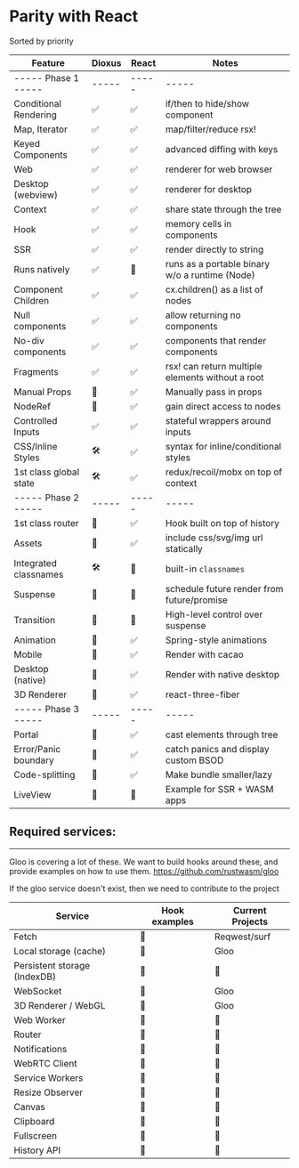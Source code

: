 # Parity with React

Sorted by priority

| Feature                | Dioxus | React | Notes                                            |
| ---------------------- | ------ | ----- | ------------------------------------------------ |
| ----- Phase 1 -----    | -----  | ----- | -----                                            |
| Conditional Rendering  | ✅     | ✅    | if/then to hide/show component                   |
| Map, Iterator          | ✅     | ✅    | map/filter/reduce rsx!                           |
| Keyed Components       | ✅     | ✅    | advanced diffing with keys                       |
| Web                    | ✅     | ✅    | renderer for web browser                         |
| Desktop (webview)      | ✅     | ✅    | renderer for desktop                             |
| Context                | ✅     | ✅    | share state through the tree                     |
| Hook                   | ✅     | ✅    | memory cells in components                       |
| SSR                    | ✅     | ✅    | render directly to string                        |
| Runs natively          | ✅     | 👀    | runs as a portable binary w/o a runtime (Node)   |
| Component Children     | ✅     | ✅    | cx.children() as a list of nodes                 |
| Null components        | ✅     | ✅    | allow returning no components                    |
| No-div components      | ✅     | ✅    | components that render components                |
| Fragments              | ✅     | ✅    | rsx! can return multiple elements without a root |
| Manual Props           | 👀     | ✅    | Manually pass in props                           |
| NodeRef                | 👀     | ✅    | gain direct access to nodes                      |
| Controlled Inputs      | ✅     | ✅    | stateful wrappers around inputs                  |
| CSS/Inline Styles      | 🛠      | ✅    | syntax for inline/conditional styles             |
| 1st class global state | 🛠      | ✅    | redux/recoil/mobx on top of context              |
| ----- Phase 2 -----    | -----  | ----- | -----                                            |
| 1st class router       | 👀     | ✅    | Hook built on top of history                     |
| Assets                 | 👀     | ✅    | include css/svg/img url statically               |
| Integrated classnames  | 🛠      | 👀    | built-in `classnames`                            |
| Suspense               | 👀     | 👀    | schedule future render from future/promise       |
| Transition             | 👀     | 👀    | High-level control over suspense                 |
| Animation              | 👀     | ✅    | Spring-style animations                          |
| Mobile                 | 👀     | ✅    | Render with cacao                                |
| Desktop (native)       | 👀     | ✅    | Render with native desktop                       |
| 3D Renderer            | 👀     | ✅    | react-three-fiber                                |
| ----- Phase 3 -----    | -----  | ----- | -----                                            |
| Portal                 | 👀     | ✅    | cast elements through tree                       |
| Error/Panic boundary   | 👀     | ✅    | catch panics and display custom BSOD             |
| Code-splitting         | 👀     | ✅    | Make bundle smaller/lazy                         |
| LiveView               | 👀     | 👀    | Example for SSR + WASM apps                      |

## Required services:

---

Gloo is covering a lot of these. We want to build hooks around these, and provide examples on how to use them.
https://github.com/rustwasm/gloo

If the gloo service doesn't exist, then we need to contribute to the project

| Service                      | Hook examples | Current Projects |
| ---------------------------- | ------------- | ---------------- |
| Fetch                        | 👀            | Reqwest/surf     |
| Local storage (cache)        | 👀            | Gloo             |
| Persistent storage (IndexDB) | 👀            | 👀               |
| WebSocket                    | 👀            | Gloo             |
| 3D Renderer / WebGL          | 👀            | Gloo             |
| Web Worker                   | 👀            | 👀               |
| Router                       | 👀            | 👀               |
| Notifications                | 👀            | 👀               |
| WebRTC Client                | 👀            | 👀               |
| Service Workers              | 👀            | 👀               |
| Resize Observer              | 👀            | 👀               |
| Canvas                       | 👀            | 👀               |
| Clipboard                    | 👀            | 👀               |
| Fullscreen                   | 👀            | 👀               |
| History API                  | 👀            | 👀               |
